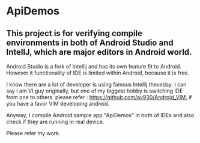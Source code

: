 # ApiDemos

## This project is for verifying compile environments in both of Android Studio and IntellJ, which are major editors in Android world.

Android Studio is a fork of Intellij and has its own feature fit to Android.
However it functionality of IDE is limited within Android, because it is free.

I know there are a lot of developer is using famous Intellij theseday. 
I can say I am VI guy originally, but one of my biggest hobby is switching IDE from one to others.
please refer : https://github.com/av930/Android_VIM, if you have a favor VIM developing android.

Anyway, I compile Android sample app "ApiDemos" in both of IDEs
and also check if they are running in real device. 

Please refer my work. 
